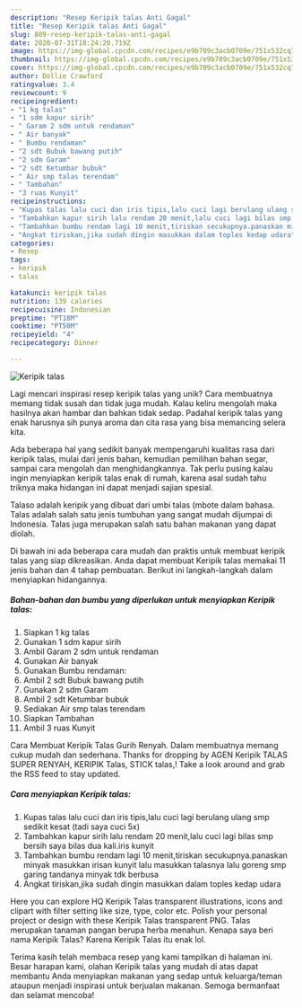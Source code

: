 ```yaml
---
description: "Resep Keripik talas Anti Gagal"
title: "Resep Keripik talas Anti Gagal"
slug: 809-resep-keripik-talas-anti-gagal
date: 2020-07-31T18:24:20.719Z
image: https://img-global.cpcdn.com/recipes/e9b709c3acb0709e/751x532cq70/keripik-talas-foto-resep-utama.jpg
thumbnail: https://img-global.cpcdn.com/recipes/e9b709c3acb0709e/751x532cq70/keripik-talas-foto-resep-utama.jpg
cover: https://img-global.cpcdn.com/recipes/e9b709c3acb0709e/751x532cq70/keripik-talas-foto-resep-utama.jpg
author: Dollie Crawford
ratingvalue: 3.4
reviewcount: 9
recipeingredient:
- "1 kg talas"
- "1 sdm kapur sirih"
- " Garam 2 sdm untuk rendaman"
- " Air banyak"
- " Bumbu rendaman"
- "2 sdt Bubuk bawang putih"
- "2 sdm Garam"
- "2 sdt Ketumbar bubuk"
- " Air smp talas terendam"
- " Tambahan"
- "3 ruas Kunyit"
recipeinstructions:
- "Kupas talas lalu cuci dan iris tipis,lalu cuci lagi berulang ulang smp sedikit kesat (tadi saya cuci 5x)"
- "Tambahkan kapur sirih lalu rendam 20 menit,lalu cuci lagi bilas smp bersih saya bilas dua kali.iris kunyit"
- "Tambahkan bumbu rendam lagi 10 menit,tiriskan secukupnya.panaskan minyak masukkan irisan kunyit lalu masukkan talasnya lalu goreng smp garing tandanya minyak tdk berbusa"
- "Angkat tiriskan,jika sudah dingin masukkan dalam toples kedap udara"
categories:
- Resep
tags:
- keripik
- talas

katakunci: keripik talas 
nutrition: 139 calories
recipecuisine: Indonesian
preptime: "PT18M"
cooktime: "PT50M"
recipeyield: "4"
recipecategory: Dinner

---
```



![Keripik talas](https://img-global.cpcdn.com/recipes/e9b709c3acb0709e/751x532cq70/keripik-talas-foto-resep-utama.jpg)

Lagi mencari inspirasi resep keripik talas yang unik? Cara membuatnya memang tidak susah dan tidak juga mudah. Kalau keliru mengolah maka hasilnya akan hambar dan bahkan tidak sedap. Padahal keripik talas yang enak harusnya sih punya aroma dan cita rasa yang bisa memancing selera kita.

Ada beberapa hal yang sedikit banyak mempengaruhi kualitas rasa dari keripik talas, mulai dari jenis bahan, kemudian pemilihan bahan segar, sampai cara mengolah dan menghidangkannya. Tak perlu pusing kalau ingin menyiapkan keripik talas enak di rumah, karena asal sudah tahu triknya maka hidangan ini dapat menjadi sajian spesial.

Talaso adalah keripik yang dibuat dari umbi talas (mbote dalam bahasa. Talas adalah salah satu jenis tumbuhan yang sangat mudah dijumpai di Indonesia. Talas juga merupakan salah satu bahan makanan yang dapat diolah.


Di bawah ini ada beberapa cara mudah dan praktis untuk membuat keripik talas yang siap dikreasikan. Anda dapat membuat Keripik talas memakai 11 jenis bahan dan 4 tahap pembuatan. Berikut ini langkah-langkah dalam menyiapkan hidangannya.

<!--inarticleads1-->

##### Bahan-bahan dan bumbu yang diperlukan untuk menyiapkan Keripik talas:

1. Siapkan 1 kg talas
1. Gunakan 1 sdm kapur sirih
1. Ambil  Garam 2 sdm untuk rendaman
1. Gunakan  Air banyak
1. Gunakan  Bumbu rendaman:
1. Ambil 2 sdt Bubuk bawang putih
1. Gunakan 2 sdm Garam
1. Ambil 2 sdt Ketumbar bubuk
1. Sediakan  Air smp talas terendam
1. Siapkan  Tambahan
1. Ambil 3 ruas Kunyit


Cara Membuat Keripik Talas Gurih Renyah. Dalam membuatnya memang cukup mudah dan sederhana. Thanks for dropping by AGEN Keripik TALAS SUPER RENYAH, KERIPIK Talas, STICK talas,! Take a look around and grab the RSS feed to stay updated. 

<!--inarticleads2-->

##### Cara menyiapkan Keripik talas:

1. Kupas talas lalu cuci dan iris tipis,lalu cuci lagi berulang ulang smp sedikit kesat (tadi saya cuci 5x)
1. Tambahkan kapur sirih lalu rendam 20 menit,lalu cuci lagi bilas smp bersih saya bilas dua kali.iris kunyit
1. Tambahkan bumbu rendam lagi 10 menit,tiriskan secukupnya.panaskan minyak masukkan irisan kunyit lalu masukkan talasnya lalu goreng smp garing tandanya minyak tdk berbusa
1. Angkat tiriskan,jika sudah dingin masukkan dalam toples kedap udara


Here you can explore HQ Keripik Talas transparent illustrations, icons and clipart with filter setting like size, type, color etc. Polish your personal project or design with these Keripik Talas transparent PNG. Talas merupakan tanaman pangan berupa herba menahun. Kenapa saya beri nama Keripik Talas? Karena Keripik Talas itu enak lol. 

Terima kasih telah membaca resep yang kami tampilkan di halaman ini. Besar harapan kami, olahan Keripik talas yang mudah di atas dapat membantu Anda menyiapkan makanan yang sedap untuk keluarga/teman ataupun menjadi inspirasi untuk berjualan makanan. Semoga bermanfaat dan selamat mencoba!
